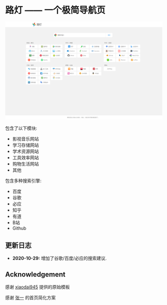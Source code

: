 # 路灯 —— 一个极简导航页

![display](./assets/display.png)

包含了以下模块:
* 影视音乐网站
* 学习存储网站
* 学术资源网站
* 工具效率网站
* 购物生活网站
* 其他

包含多种搜索引擎:
* 百度
* 谷歌
* 必应
* 知乎
* 有道
* B站
* Github

## 更新日志

* **2020-10-29:** 增加了谷歌/百度/必应的搜索建议.


## Acknowledgement

感谢 [xiaodai945](https://github.com/xiaodai945/WEBJIKE) 提供的原始模板

感谢 [张一](https://zjuers.com/) 的首页简化方案
